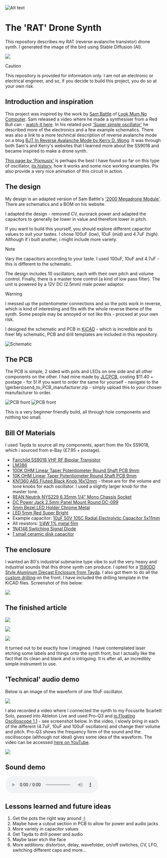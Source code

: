 ![Alt text](birdie.png?raw=true "Title")

# The 'RAT' Drone Synth

This repository describes my RAT (reverse avalanche transistor) drone synth. I generated the image of the bird using Stable Diffusion (AI).

![](images/lights.jpeg?raw=true)

> [!CAUTION]
> This repository is provided for information only. I am not an electronic or electrical engineer, and so, if you decide to build this project, you do so at your own risk.

## Introduction and inspiration

This project was inspired by the work by [Sam Battle](https://www.lookmumnocomputer.com/bio) of [Look Mum No Computer](https://www.lookmumnocomputer.com/). Sam released a video where he made a synthesiser from a Red Bull can - [watch it here](https://www.youtube.com/watch?v=WjrJeUBjw5g&t=1s). In his related post ['Super simple oscillator'](https://www.lookmumnocomputer.com/simplest-oscillator) he described more of the electronics and a few example schematics. There was also a link to a more technical description of reverse avalanche mode on a blog [BJT In Reverse Avalanche Mode by Kerry D. Wong](http://www.kerrywong.com/2014/03/19/bjt-in-reverse-avalanche-mode/). It was through both Sam's and Kerry's websites that I learned more about the SS9018 and became inspired to make a drone synth.

[This page by 'Pixmusix'](https://core-electronics.com.au/projects/analogue-quad-oscillator-drone-synth/) is perhaps the best I have found so far on this type of oscillator, [its history](https://www.analog.com/media/en/technical-documentation/application-notes/an72f.pdf), how it works and some nice working examples. Pix also provide a very nice animation of this circuit in action. 

## The design

My design is an adapted version of Sam Battle's ['2000 Megadrone Module'](https://www.lookmumnocomputer.com/2000-megadrone). There are schematics and a BOM on his website.

I adapted the design - removed CV, eurorack power and adapted the capacitors to generally be lower in value and therefore lower in pitch.

If you want to build this yourself, you should explore different capacitor values to suit your tastes. I chose 100uF (low), 10uF (mid) and 4.7uF (high). Although if i built another, i might include more variety.

> [!NOTE]
> Vary the capacitors according to your taste. I used 100uF, 10uF and 4.7uF - this is different to the schematic.

The design includes 10 oscillators, each with their own pitch and volume control. Finally, there is a master tone control (a kind of low pass filter). The unit is powered by a 12V DC (2.5mm) male power adaptor.

> [!WARNING]
> I messed up the potentiometer connections and so the pots work in reverse, which is kind of interesting and fits with the whole reverse theme of the synth. Some people may be annoyed or not like this - proceed at your own risk.

I designed the schematic and PCB in [KiCAD](https://www.kicad.org/) - which is incredible and its free! My schematic, PCB and drill templates are included in this repository.

![Schematic](schematic/drone_ting.png?raw=true)

## The PCB

The PCB is simple, 2 sided with pots and LEDs on one side and all other components on the other. I had mine made by [JLCPCB](https://jlcpcb.com/), costing $11.40 + postage - for 5! If you want to order the same for yourself - navigate to the \gerbers\send_to_PCB_manufacturer.zip - simply upload this to your chosen manufacturer to order.

![PCB front](images/pcb_front.jpeg?raw=true)
![PCB front](images/pcb_back.jpeg?raw=true)

This is a very beginner friendly build, all through hole components and nothing too small.

## Bill Of Materials

I used Tayda to source all my components, apart from the 10x SS9018, which i sourced from e-Bay (£7.95 + postage).

- [Fairchild SS9018 VHF RF Bipolar Transistor](https://www.onsemi.com/download/data-sheet/pdf/ss9018-d.pdf)
- [LM386](https://www.taydaelectronics.com/lm386-audio-amplifier-1-channel-mono-class-ab-325mwx1at8-ohm-4v-12v-pdip-8.html)
- [100K OHM Linear Taper Potentiometer Round Shaft PCB 9mm](https://www.taydaelectronics.com/100k-ohm-linear-taper-potentiometer-round-shaft-pcb-9mm.html)
- [10K OHM Linear Taper Potentiometer Round Shaft PCB 9mm](https://www.taydaelectronics.com/10k-ohm-linear-taper-potentiometer-round-shaft-pcb-9mm.html)
- [KN1360 ABS Fluted Black Knob 16x12mm](https://www.taydaelectronics.com/kn1360-knob-black.html) - these are for the volume and tone knobs for each oscillator. I used a slightly larger knob for the master tone.
- [REAN Neutrik NYS229 6.35mm 1/4" Mono Chassis Socket](https://www.taydaelectronics.com/neutrik-6-35mm-1-4-mono-chassis-socket-jack.html)
- [DC Power Jack 2.5mm Panel Mount Round DC-099](https://www.taydaelectronics.com/dc-power-jack-2-5mm-x-5-5-mm-round-type-panel-mount-dc-099.html)
- [5mm Bezel LED Holder Chrome Metal](https://www.taydaelectronics.com/5mm-bezel-led-holder-chrome-metal.html)
- [LED 5mm Red Super Bright](https://www.taydaelectronics.com/led-5mm-red.html)
- Example capacitor: [10uF 50V 105C Radial Electrolytic Capacitor 5x11mm](https://www.taydaelectronics.com/10uf-50v-105c-radial-electrolytic-capacitor-5x11mm.html)
- All resistors: [1/4W 1% metal film](https://www.taydaelectronics.com/resistors/1-4w-metal-film-resistors/test-group-2.html)
- [1N4148 Switching Signal Diode](https://www.taydaelectronics.com/1n4148-switching-signal-diode.html)
- [1 small ceramic disk capacitor](https://www.taydaelectronics.com/capacitors/ceramic-disc-capacitors/test-group-2.html)

## The enclosure

I wanted an 80's industrial submarine type vibe to suit the very heavy and industrial sounds that this drone synth can produce. I opted for a [1590DD Style Aluminum Diecast Enclosure from Tayda](https://www.taydaelectronics.com/1590dd-style-aluminum-diecast-enclosure.html). I also got them to do all the [custom drilling](https://www.taydaelectronics.com/1590dd-custom-drill-enclosure-service.html) on the front. I have included the drilling template in the KiCAD files. Screenshot of this below:

![](images/drill.png?raw=true)


## The finished article

![](images/side.jpeg?raw=true)

![](images/detail.jpeg?raw=true)

![](images/super_close.jpeg?raw=true)

It turned out to be exactly how I imagined. I have contemplated laser etching some labels and things onto the synth front, but I actually like the fact that its clean and blank and is intriguing. It is after all, an incredibly simple instrument to use.

## 'Technical' audio demo

Below is an image of the waveform of one 10uF oscillator. 

![](images/scope.jpeg?raw=true)

I also recorded a video where I connected the synth to my Focusrite Scarlett Solo, passed into Ableton Live and used Pro-Q3 and [jo.Floating Oscilloscope 1.1](https://maxforlive.com/library/device/1918/jo-floating-oscilloscope) - see screenshot below. In the video, I slowly bring in each of the different (4.7uF, 10uF and 100uF oscillators) and change their volume and pitch. Pro-Q3 shows the frequency form of the sound and the oscilloscope (although not ideal) gives some idea of the waveform. The video can be accessed [here on YouTube](https://youtu.be/z13XVZWmLFw).

![](images/youtube.png?raw=true)

## Sound demo

![](https://github.com/cairanvanrooyen/rat_drone_synth/blob/main/demo.wav?raw=true)

## Lessons learned and future ideas

1. Get the pots the right way around ;)
2. Maybe have a cutout section in PCB to allow for power and audio jacks
3. More variety in capacitor values
4. Get Tayda to drill power and audio
5. Maybe laser etch the face
6. More additions: distortion, delay, wavefolder, on/off switches, CV, LFO, switching different caps and more...


